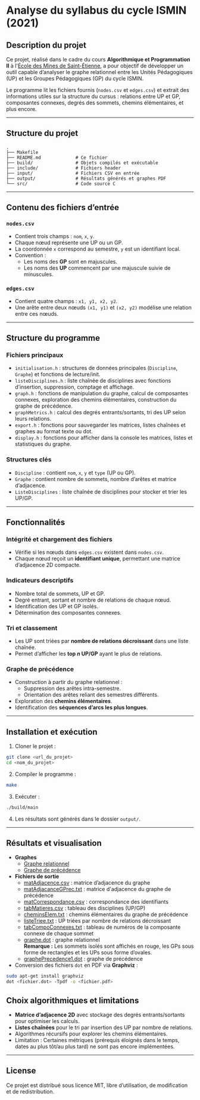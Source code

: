 # Analyse du syllabus du cycle ISMIN (2021)

## Description du projet
Ce projet, réalisé dans le cadre du cours **Algorithmique et Programmation II** à l'[École des Mines de Saint-Étienne](https://www.mines-stetienne.fr/), a pour objectif de développer un outil capable d’analyser le graphe relationnel entre les Unités Pédagogiques (UP) et les Groupes Pédagogiques (GP) du cycle ISMIN.  

Le programme lit les fichiers fournis (`nodes.csv` et `edges.csv`) et extrait des informations utiles sur la structure du cursus : relations entre UP et GP, composantes connexes, degrés des sommets, chemins élémentaires, et plus encore.

---

## Structure du projet

```text
.
├── Makefile
├── README.md             # Ce fichier
├── build/                # Objets compilés et exécutable
├── include/              # Fichiers header
├── input/                # Fichiers CSV en entrée
├── output/               # Résultats générés et graphes PDF
└── src/                  # Code source C
```
---

## Contenu des fichiers d’entrée

### `nodes.csv`
- Contient trois champs : `nom`, `x`, `y`.
- Chaque nœud représente une UP ou un GP.
- La coordonnée `x` correspond au semestre, `y` est un identifiant local.
- Convention :
  - Les noms des **GP** sont en majuscules.
  - Les noms des **UP** commencent par une majuscule suivie de minuscules.

### `edges.csv`
- Contient quatre champs : `x1, y1, x2, y2`.
- Une arête entre deux nœuds `(x1, y1)` et `(x2, y2)` modélise une relation entre ces nœuds.

---

## Structure du programme

### Fichiers principaux
- `initialisation.h` : structures de données principales (`Discipline`, `Graphe`) et fonctions de lecture/init.
- `listeDisciplines.h` : liste chaînée de disciplines avec fonctions d’insertion, suppression, comptage et affichage.
- `graph.h` : fonctions de manipulation du graphe, calcul de composantes connexes, exploration des chemins élémentaires, construction du graphe de précédence.
- `graphMetrics.h` : calcul des degrés entrants/sortants, tri des UP selon leurs relations.
- `export.h` : fonctions pour sauvegarder les matrices, listes chaînées et graphes au format texte ou dot.
- `display.h` : fonctions pour afficher dans la console les matrices, listes et statistiques du graphe.

### Structures clés
- `Discipline` : contient `nom`, `x`, `y` et `type` (UP ou GP).
- `Graphe` : contient nombre de sommets, nombre d’arêtes et matrice d’adjacence.
- `ListeDisciplines` : liste chaînée de disciplines pour stocker et trier les UP/GP.

---

## Fonctionnalités

### Intégrité et chargement des fichiers
- Vérifie si les nœuds dans `edges.csv` existent dans `nodes.csv`.
- Chaque nœud reçoit un **identifiant unique**, permettant une matrice d’adjacence 2D compacte.

### Indicateurs descriptifs
- Nombre total de sommets, UP et GP.
- Degré entrant, sortant et nombre de relations de chaque nœud.
- Identification des UP et GP isolés.
- Détermination des composantes connexes.

### Tri et classement
- Les UP sont triées par **nombre de relations décroissant** dans une liste chaînée.
- Permet d’afficher les **top *n* UP/GP** ayant le plus de relations.

### Graphe de précédence
- Construction à partir du graphe relationnel :
  - Suppression des arêtes intra-semestre.
  - Orientation des arêtes reliant des semestres différents.
- Exploration des **chemins élémentaires**.
- Identification des **séquences d’arcs les plus longues**.

---
## Installation et exécution
1. Cloner le projet :
```bash
git clone <url_du_projet>
cd <nom_du_projet>
```
2. Compiler le programme :
```bash
make
```
3. Exécuter :
```bash
./build/main
```
4. Les résultats sont générés dans le dossier `output/`.

---

## Résultats et visualisation
- **Graphes**
  - [Graphe relationnel](output/graphe.pdf)
  - [Graphe de précédence](output/graphePrecedence.pdf)
- **Fichiers de sortie**
  - [matAdjacence.csv](output/matAdjacence.csv) : matrice d’adjacence du graphe
  - [matAdjacanceGPrec.txt](output/matAdjacanceGPrec.txt) : matrice d'adjacence du graphe de précédence
  - [matCorrespondance.csv](output/matCorrespondance.csv) : correspondance des identifiants
  - [tabMatieres.csv](output/tabMatieres.csv) : tableau des disciplines (UP/GP)
  - [cheminsElem.txt](output/cheminsElem.txt) : chemins élémentaires du graphe de précédence
  - [listeTriee.txt](output/listeTriee.txt) : UP triées par nombre de relations décroissant
  - [tabCompoConnexes.txt](output/tabCompoConnexes.txt) : tableau de numéros de la composante connexe de chaque sommet
  - [graphe.dot](output/graphe.dot) : graphe relationnel  
    **Remarque :** Les sommets isolés sont affichés en rouge, les GPs sous forme de rectangles et les UPs sous forme d’ovales.
  - [graphePrecedence1.dot](output/graphePrecedence1.dot) : graphe de précédence
- Conversion des fichiers `dot` en PDF via **Graphviz** :
```bash
sudo apt-get install graphviz
dot <fichier.dot> -Tpdf -o <fichier.pdf>
```

## Choix algorithmiques et limitations
- **Matrice d’adjacence 2D** avec stockage des degrés entrants/sortants pour optimiser les calculs.
- **Listes chaînées** pour le tri par insertion des UP par nombre de relations.
- Algorithmes récursifs pour explorer les chemins élémentaires.
- Limitation : Certaines métriques (prérequis éloignés dans le temps, dates au plus tôt/au plus tard) ne sont pas encore implémentées.

---

## License
Ce projet est distribué sous licence MIT, libre d’utilisation, de modification et de redistribution.

